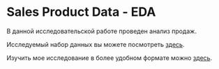 # Sales Product Data - EDA

В данной исследовательской работе проведен анализ продаж.

Исследуемый набор данных вы можете посмотреть [здесь](https://www.kaggle.com/datasets/knightbearr/sales-product-data).

Изучить мое исследование в более удобном формате можно [здесь](https://www.kaggle.com/code/timokhinilya/sales-product-data-eda).
